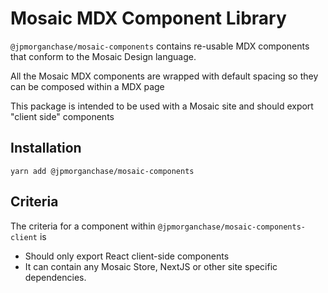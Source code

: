 # Mosaic MDX Component Library

`@jpmorganchase/mosaic-components` contains re-usable MDX components that conform to the Mosaic Design language.

All the Mosaic MDX components are wrapped with default spacing so they can be composed within a MDX page

This package is intended to be used with a Mosaic site and should export "client side" components

## Installation

`yarn add @jpmorganchase/mosaic-components`

## Criteria

The criteria for a component within `@jpmorganchase/mosaic-components-client` is

- Should only export React client-side components
- It can contain any Mosaic Store, NextJS or other site specific dependencies.
